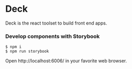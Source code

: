# Deck

Deck is the react toolset to build front end apps.

<!-- ### Installation

```shell
npm install deck --save
```

### Usage

```js
import Button from 'deck/dist/components/button';
``` -->

### Develop components with Storybook

```shell
$ npm i
$ npm run storybook
```

Open http://localhost:6006/ in your favorite web browser.
